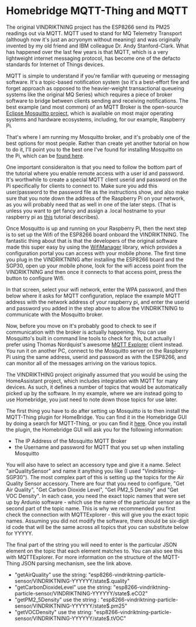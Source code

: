 # Homebridge MQTT-Thing and MQTT

The original VINDRIKTNING project has the ESP8266 send its PM25 readings out via MQTT. MQTT used to stand for MQ Telemetry Transport (although now it's just an acryonym without meaning) and was originally invented by my old friend and IBM colleague Dr. Andy Stanford-Clark. What has happened over the last few years is that MQTT, which is a very lightweight internet messaging protocol, has become one of the defacto standards for Internet of Things devices.

MQTT is simple to understand if you're familiar with queueing or messaging software.  It's a topic-based notification system (so it's a best-effort fire and forget approach as opposed to the heavier-weight transactional queueing systems like the original MQ Series) which requires a piece of broker software to bridge between clients sending and receiving notifications.  The best example (and most common) of an MQTT Broker is the open-source [Eclipse Mosquitto project](https://mosquitto.org/), which is available on most major operating systems and hardware ecosystems, including, for our example, Raspberry Pi.

That's where I am running my Mosquitto broker, and it's probably one of the best options for most people.  Rather than create yet another tutorial on how to do it, I'll point you to the best one I've found for installing Mosquitto on the Pi, which can be [found here](https://randomnerdtutorials.com/how-to-install-mosquitto-broker-on-raspberry-pi/). 

One important consideraiton is that you need to follow the bottom part of the tutorial where you enable remote access with a user id and password. It's worthwhile to create a special MQTT client userid and password on the Pi specifically for clients to connect to. Make sure you add this user/password to the password file as the instructions show, and also make sure that you note down the address of the Raspberry Pi on your network, as you will probably need that as well in one of the later steps. (That is unless you want to get fancy and assign a .local hostname to your raspberry pi as [this](https://www.howtogeek.com/167190/how-and-why-to-assign-the-.local-domain-to-your-raspberry-pi/) tutorial describes).

Once Mosquitto is up and running on your Raspberry Pi, then the next step is to set up the Wifi of the ESP8266 board onboard the VINDRIKTNING.  The fantastic thing about that is that the developers of the original software made this super easy by using the [WifiManager](https://github.com/tzapu/WiFiManager/) library, which provides a configuration portal you can access with your mobile phone. The first time you plug in the VINDRIKTNING after installing the ESP8266 board and the SGP30, open up your mobile phone, look for the wifi access point from the VINDRIKTNING and then once it connects to that access point, press the button to configure Wifi.  

In that screen, select your wifi network, enter the WPA password, and then below where it asks for MQTT configuration, replace the example MQTT address with the network address of your raspberry pi, and enter the userid and password you added in the step above to allow the VINDRIKTNING to communicate with the Mosquitto broker.

Now, before you move on it's probably good to check to see if communication with the broker is actually happening. You can use Mosquitto's built in command line tools to check for this, but actually I prefer using Thomas Nordquist's awesome [MQTT Explorer](http://mqtt-explorer.com/) client instead.  You run it on another PC, connect to the Mosquitto server on the Raspberry Pi using the same address, userid and password as with the ESP8266, and can monitor all of the messages arriving on the various topics.

The VINDRIKTHING project originally assumed that you would be using the HomeAssistant project, which includes integration with MQTT for many devices.  As such, it defines a number of topics that would be automatically picked up by the software.  In my example, where we are instead going to use Homebridge, you just need to note down those topics for use later. 

The first thing you have to do after setting up Mosquitto is to then install the MQTT-Thing plugin for HomeBridge. You can find it in the Homebridge GUI by doing a search for MQTT-Thing, or you can find it [here](https://github.com/arachnetech/homebridge-mqttthing).  Once you install the plugin, the Homebridge GUI will ask you for the following information: 

  - The IP Address of the Mosquitto MQTT Broker
  - the Username and password for MQTT that you set up when installing Mosquitto
  
You will also have to select an accessory type and give it a name.  Select "airQualitySensor" and name it anything you like (I used "Vindriktning-SGP30").  The most complex part of this is setting up the topics for the Air Quality Sensor accessory.  There are four that you need to configure, "Get Air Quality", "Get Carbon Dioxide Level", "Get PM2_5 Density" and "Get VOC Density".  In each case, you need the exact topic names that were set up by Ardunio software - which use the name of the particular sensor as the second part of the topic name.  This is why we recommended you first check the connection with MQTTExplorer - this will give you the exact topic names.  Assuming you did not modify the software, there should be  six-digit id code that will be the same across all topics that you can substitute below for YYYYY.
  
The final part of the string you will need to enter is the particular JSON element on the topic that each element matches to.  You can also see this with MQTTExplorer. For more information on the structure of the MQTT-Thing JSON parsing mechanism, see the link above.
  
  - "getAirQuality" use the string: "esp8266-vindriktning-particle-sensor/VINDRIKTNING-YYYYYY/state$.quality"
  - "getCarbonDioxideLevel" use the string: "esp8266-vindriktning-particle-sensor/VINDRIKTNING-YYYYYY/state$.eCO2"
  - "getPM2_5Density" use the string : "esp8266-vindriktning-particle-sensor/VINDRIKTNING-YYYYYY/state$.pm25"
  - "getVOCDensity" use the string: "esp8266-vindriktning-particle-sensor/VINDRIKTNING-YYYYYY/state$.tVOC"

